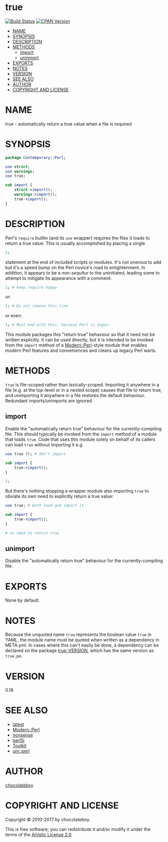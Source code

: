 # true

[![Build Status](https://secure.travis-ci.org/chocolateboy/true.svg)](http://travis-ci.org/chocolateboy/true)
[![CPAN Version](https://badge.fury.io/pl/true.svg)](http://badge.fury.io/pl/true)

<!-- START doctoc generated TOC please keep comment here to allow auto update -->
<!-- DON'T EDIT THIS SECTION, INSTEAD RE-RUN doctoc TO UPDATE -->

- [NAME](#name)
- [SYNOPSIS](#synopsis)
- [DESCRIPTION](#description)
- [METHODS](#methods)
  - [import](#import)
  - [unimport](#unimport)
- [EXPORTS](#exports)
- [NOTES](#notes)
- [VERSION](#version)
- [SEE ALSO](#see-also)
- [AUTHOR](#author)
- [COPYRIGHT AND LICENSE](#copyright-and-license)

<!-- END doctoc generated TOC please keep comment here to allow auto update -->

# NAME

true - automatically return a true value when a file is required

# SYNOPSIS

```perl
package Contemporary::Perl;

use strict;
use warnings;
use true;

sub import {
    strict->import();
    warnings->import();
    true->import();
}
```

# DESCRIPTION

Perl's `require` builtin (and its `use` wrapper) requires the files it loads to return a true value.
This is usually accomplished by placing a single

```perl
1;
```

statement at the end of included scripts or modules. It's not onerous to add but it's
a speed bump on the Perl novice's road to enlightenment. In addition, it appears to be
a _non-sequitur_ to the uninitiated, leading some to attempt to mitigate its appearance
with a comment:

```perl
1; # keep require happy
```

or:

```perl
1; # Do not remove this line
```

or even:

```perl
1; # Must end with this, because Perl is bogus.
```

This module packages this "return true" behaviour so that it need not be written explicitly.
It can be used directly, but it is intended to be invoked from the `import` method of a
[Modern::Perl](https://metacpan.org/pod/Modern::Perl)-style module that enables modern Perl features and conveniences
and cleans up legacy Perl warts.

# METHODS

`true` is file-scoped rather than lexically-scoped. Importing it anywhere in a
file (e.g. at the top-level or in a nested scope) causes that file to return true,
and unimporting it anywhere in a file restores the default behaviour. Redundant imports/unimports
are ignored.

## import

Enable the "automatically return true" behaviour for the currently-compiling file. This should
typically be invoked from the `import` method of a module that loads `true`. Code that uses
this module solely on behalf of its callers can load `true` without importing it e.g.

```perl
use true (); # don't import

sub import {
    true->import();
}

1;
```

But there's nothing stopping a wrapper module also importing `true` to obviate its own need to
explicitly return a true value:

```perl
use true; # both load and import it

sub import {
    true->import();
}

# no need to return true
```

## unimport

Disable the "automatically return true" behaviour for the currently-compiling file.

# EXPORTS

None by default.

# NOTES

Because the unquoted name `true` represents the boolean value `true` in YAML, the module name must be
quoted when written as a dependency in META.yml. In cases where this can't easily be done,
a dependency can be declared on the package [true::VERSION](https://metacpan.org/pod/true::VERSION), which has the same version as `true.pm`.

# VERSION

0.18

# SEE ALSO

* [latest](https://metacpan.org/pod/latest)
* [Modern::Perl](https://metacpan.org/pod/Modern::Perl)
* [nonsense](https://metacpan.org/pod/nonsense)
* [perl5i](https://metacpan.org/pod/perl5i)
* [Toolkit](https://metacpan.org/pod/Toolkit)
* [uni::perl](https://metacpan.org/pod/uni::perl)

# AUTHOR

[chocolateboy](mailto:chocolate@cpan.org)

# COPYRIGHT AND LICENSE

Copyright © 2010-2017 by chocolateboy.

This is free software; you can redistribute it and/or modify it under the terms of the
[Artistic License 2.0](http://www.opensource.org/licenses/artistic-license-2.0.php).
